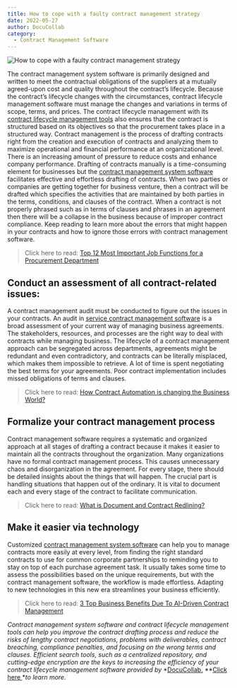 ```yaml
---
title: How to cope with a faulty contract management strategy
date: 2022-05-27
author: DocuCollab
category:
  - Contract Management Software
---
```


![How to cope with a faulty contract management strategy](/img/blog/How-to-cope-with-a-850x429.jpg)

The contract management system software is primarily designed and written to meet the contractual obligations of the suppliers at a mutually agreed-upon cost and quality throughout the contract’s lifecycle. Because the contract’s lifecycle changes with the circumstances, contract lifecycle management software must manage the changes and variations in terms of scope, terms, and prices. The contract lifecycle management with its [contract lifecycle management tools](https://docucollab.com/contract-management-software/) also ensures that the contract is structured based on its objectives so that the procurement takes place in a structured way. Contract management is the process of drafting contracts right from the creation and execution of contracts and analyzing them to maximize operational and financial performance at an organizational level. There is an increasing amount of pressure to reduce costs and enhance company performance. Drafting of contracts manually is a time-consuming element for businesses but the [contract management system software](https://docucollab.com/contract-management-software/) facilitates effective and effortless drafting of contracts. When two parties or companies are getting together for business venture, then a contract will be drafted which specifies the activities that are maintained by both parties in the terms, conditions, and clauses of the contract. When a contract is not properly phrased such as in terms of clauses and phrases in an agreement then there will be a collapse in the business because of improper contract compliance. Keep reading to learn more about the errors that might happen in your contracts and how to ignore those errors with contract management software.



> Click here to read: [Top 12 Most Important Job Functions for a Procurement Department](https://docucollab.com/most-important-job-functions-for-a-procurement-department/)



## Conduct an assessment of all contract-related issues:

A contract management audit must be conducted to figure out the issues in your contracts. An audit in [service contract management software](https://docucollab.com/contract-management-software/) is a broad assessment of your current way of managing business agreements. The stakeholders, resources, and processes are the right way to deal with contracts while managing business. The lifecycle of a contract management approach can be segregated across departments, agreements might be redundant and even contradictory, and contracts can be literally misplaced, which makes them impossible to retrieve. A lot of time is spent negotiating the best terms for your agreements. Poor contract implementation includes missed obligations of terms and clauses.



> Click here to read: [How Contract Automation is changing the Business World?](https://docucollab.com/how-contract-automation-is-changing-the-business-world/)



## Formalize your contract management process

Contract management software requires a systematic and organized approach at all stages of drafting a contract because it makes it easier to maintain all the contracts throughout the organization. Many organizations have no formal contract management process. This causes unnecessary chaos and disorganization in the agreement. For every stage, there should be detailed insights about the things that will happen. The crucial part is handling situations that happen out of the ordinary. It is vital to document each and every stage of the contract to facilitate communication.



> Click here to read: [What is Document and Contract Redlining?](https://docucollab.com/what-is-document-and-contract-redlining/)



## Make it easier via technology

Customized [contract management system software](https://docucollab.com/contract-management-software/) can help you to manage contracts more easily at every level, from finding the right standard contracts to use for common corporate partnerships to reminding you to stay on top of each purchase agreement task. It usually takes some time to assess the possibilities based on the unique requirements, but with the contract management software, the workflow is made effortless. Adapting to new technologies in this new era streamlines your business efficiently.



> Click here to read: [3 Top Business Benefits Due To AI-Driven Contract Management](https://docucollab.com/top-business-benefits-due-to-ai-diven-contract-management/)



*Contract management system software and contract lifecycle management tools can help you improve the contract drafting process and reduce the risks of lengthy contract negotiations, problems with deliverables, contract breaching, compliance penalties, and focusing on the wrong terms and clauses. Efficient search tools, such as a centralized repository, and cutting-edge encryption are the keys to increasing the efficiency of your contract lifecycle management software provided by* *[DocuCollab.](https://docucollab.com/)
**[Click here ](https://docucollab.com/book-demo/)**to learn more.*
